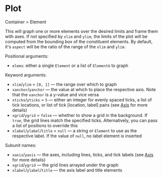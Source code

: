 # Plot

<span class="inherit">Container > Element</span>

This will graph one or more elements over the desired limits and frame them with axes. If not specified by `xlim` and `ylim`, the limits of the plot will be computed from the bounding box of the constituent elements. By default, it's `aspect` will be the ratio of the range of the `xlim` and `ylim`.

Positional arguments:
- `elems`: either a single `Element` or a list of `Element`s to graph 

Keyword arguments:
- `xlim`/`ylim` = `[0, 1]` — the range over which to graph
- `xanchor`/`yanchor` — the value at which to place the respective axis. Note that the `xanchor` is a y-value and vice versa
- `xticks`/`yticks` = `5` — either an integer for evenly spaced ticks, a list of tick locations, or list of tick [location, label] pairs (see [Axis](#Axis) for more details)
- `xgrid`/`ygrid` = `false` — whether to show a grid in the background. If `true`, the grid lines match the specified ticks. Alternatively, you can pass a list of positions to override this
- `xlabel`/`ylabel`/`title` = `null` — a string or `Element` to use as the respective label. If the value of `null`, no label element is inserted

Subunit names:
- `xaxis`/`yaxis` — the axes, including lines, ticks, and tick labels (see [Axis](#Axis) for more details)
- `xgrid`/`ygrid` — the grid lines arrayed under the graph
- `xlabel`/`ylabel`/`title` — the axis label and title elements
